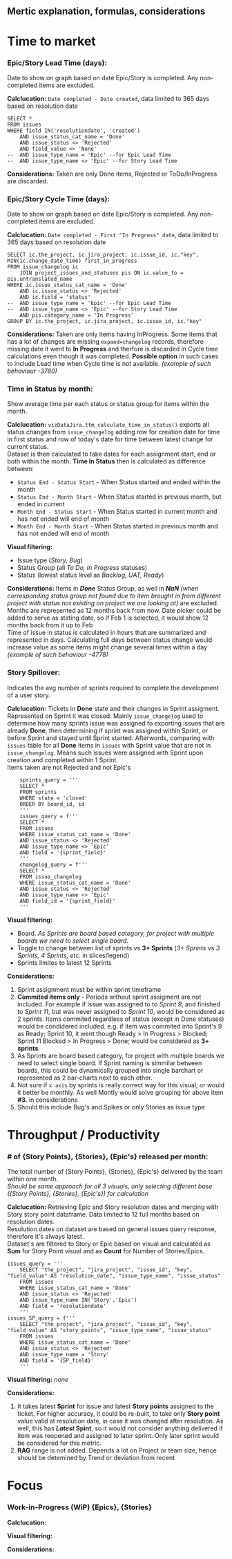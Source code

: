 ## Mertic explanation, formulas, considerations

# Time to market

### Epic/Story Lead Time (days):
Date to show on graph based on date Epic/Story is completed. Any non-completed items are excluded.  

**Calclucation:** `Date completed - Date created`, data limited to 365 days based on resolution date
```
SELECT *
FROM issues
WHERE field IN('resolutiondate', 'created')
	AND issue_status_cat_name = 'Done'
	AND issue_status <> 'Rejected'
	AND field_value <> 'None'
--	AND issue_type_name = 'Epic' --for Epic Lead Time
--	AND issue_type_name <> 'Epic' --for Story Lead Time
```

**Considerations:** Taken are only Done items, Rejected or ToDo/InProgress are discarded.

### Epic/Story Cycle Time (days):
Date to show on graph based on date Epic/Story is completed. Any non-completed items are excluded.  

**Calclucation:** `Date completed - First "In Progress" date`, data limited to 365 days based on resolution date
```
SELECT ic.the_project, ic.jira_project, ic.issue_id, ic."key", MIN(ic.change_date_time) first_in_progress
FROM issue_changelog ic
	JOIN project_issues_and_statuses pis ON ic.value_to = pis.untranslated_name
WHERE ic.issue_status_cat_name = 'Done'
	AND ic.issue_status <> 'Rejected'
	AND ic.field = 'status'
--	AND issue_type_name = 'Epic' --for Epic Lead Time
--	AND issue_type_name <> 'Epic' --for Story Lead Time
	AND pis.category_name = 'In Progress'
GROUP BY ic.the_project, ic.jira_project, ic.issue_id, ic."key"
```

**Considerations:** Taken are only items having InProgress. Some items that has a lot of changes are missing `expand=changelog` records, therefore missing date it went to **In Progress** and therfore is discarded in Cycle time calculations even though it was completed. **Possible option** in such cases to include Lead time when Cycle time is not available. *(example of such behaviour -3780)*  

### Time in Status by month:
Show average time per each status or status group for items within the month.  

**Calclucation:** `vizDataJira.ttm_calculate_time_in_status()` exports all status changes from `issue_changelog` adding row for creation date for time in first status and row of today's date for time between latest change for current status.  
Dataset is then calculated to take dates for each assignment start, end or both within the month. **Time In Status** then is calculated as difference between: 
- `Status End - Status Start` - When Status started and ended within the month
- `Status End - Month Start` - When Status started in previous month, but ended in current
- `Month End - Status Start` - When Status started in current month and has not ended will end of month
- `Month End - Month Start` - When Status started in previous month and has not ended will end of month

**Visual filtering:** 
- Issue type (*Story, Bug*)
- Status Group (all *To Do, In Progress* statuses)
- Status (lowest status level as *Backlog, UAT, Ready*) 

**Considerations:** Items in ***Done*** Status Group, as well in ***NaN*** *(when corresponding status group not found due to item brought in from different project with status not existing on project we are looking at)* are excluded.  
Months are represented as 12 months back from now. Date picker could be added to serve as stating date, so if Feb 1 is selected, it would show 12 months back from it up to Feb  
Time of issue in status is calculated in hours that are summarized and represented in days. Calculating full days between status change would increase value as some items might change several times within a day *(example of such behaviour -4778)*  

### Story Spillover:
Indicates the avg number of sprints required to complete the development of a user story.

**Calclucation:** Tickets in **Done** state and their changes in Sprint assigment. Represented on Sprint it was closed. Mainly `issue_changelog` used to determine how many sprints issue was assigned to exporting issues that are already **Done**, then determining if sprint was assigned within Sprint, or before Sprint and stayed until Sprint started.
Afterwords, comparing with `issues` table for all **Done** items in `issues` with Sprint value that are not in `issue_changelog`. Means such issues were assigned with Sprint upon creation and completed within 1 Sprint.  
Items taken are not Rejected and not Epic's  
```
	sprints_query = '''
    SELECT *
    FROM sprints
    WHERE state = 'closed'
    ORDER BY board_id, id
    '''
    issues_query = f'''
    SELECT *
    FROM issues
    WHERE issue_status_cat_name = 'Done'
    AND issue_status <> 'Rejected'
    AND issue_type_name <> 'Epic'
    AND field = '{sprint_field}'
    '''
    changelog_query = f'''
    SELECT *
    FROM issue_changelog
    WHERE issue_status_cat_name = 'Done'
    AND issue_status <> 'Rejected'
    AND issue_type_name <> 'Epic'
    AND field_id = '{sprint_field}'
    '''
```

**Visual filtering:** 
- Board. *As Sprints are board based category, for project with multiple boards we need to select single board.*
- Toggle to change between list of sprints vs **3+ Sprints** (*3+ Sprints* vs *3 Sprints, 4 Sprints, etc.* in slices/legend)
- Sprints limites to latest 12 Sprints

**Considerations:**  
1. Sprint assignment must be within sprint timeframe
2. **Commited items only** - Periods without sprint assigment are not included. For example if issue was assigned to to *Sprint 9*, and finished to *Sprint 11*, but was never assigned to *Sprint 10*, would be considered as 2 sprints. Items commited regardless of status (except in Done statuses) would be condidered included. e.g. if item was commited into Sprint's 9 as Ready; Sprint 10, it went though Ready > In Progress > Blocked; Sprint 11 Blocked > In Progress > Done; would be considered as **3+ sprints**.  
3. As Sprints are board based category, for project with multiple boards we need to select single board. If Sprint naming is simmilar between boards, this could be dynamically grouped into single barchart or represented as 2 bar-charts next to each other.
4. Not sure if `x axis` by sprints is really correct way for this visual, or would it better be monthly. As well Montly would solve grouping for above item **#3.** in considerations
5. Should this include Bug's and Spikes or only Stories as issue type
  
#  
# Throughput / Productivity

### # of {Story Points}, {Stories}, {Epic's} released per month:
The total number of {Story Points}, {Stories}, {Epic's} delivered by the team within one month.  
*Should be same approach for all 3 visuals, only selecting different base ({Story Points}, {Stories}, {Epic's}) for calculation*

**Calclucation:** Retrieving Epic and Story resolution dates and merging with Story story point dataframe. Data limited to 12 full months based on resolution dates.  
Resolution dates on dataset are based on general issues query response, therefore it's always latest.  
Dataset's are filtered to Story or Epic based on visual and calculated as **Sum** for Story Point visual and as **Count** for Number of Stories/Epics.  
```
issues_query = '''
    SELECT "the_project", "jira_project", "issue_id", "key", "field_value" AS "resolution_date", "issue_type_name", "issue_status"
    FROM issues
    WHERE issue_status_cat_name = 'Done'
    AND issue_status <> 'Rejected'
    AND issue_type_name IN('Story','Epic')
	AND field = 'resolutiondate'
    '''
issues_SP_query = f'''
    SELECT "the_project", "jira_project", "issue_id", "key", "field_value" AS "story_points", "issue_type_name", "issue_status"
    FROM issues
    WHERE issue_status_cat_name = 'Done'
    AND issue_status <> 'Rejected'
    AND issue_type_name = 'Story'
    AND field = '{SP_field}'
    '''
```
  
**Visual filtering:**  *none*
  
**Considerations:**  
1. It takes latest **Sprint** for issue and latest **Story points** assigned to the ticket. For higher accuracy, it could be re-built, to take only **Story point** value valid at resolution date, in case it was changed after resolution. As well, this has ***Latest* Spint**, so it would not consider anything delivered if item was reopened and assigned to later sprint. Only later sprint would be considered for this metric.
2. **RAG** range is not added. Depends a lot on Project or team size, hence should be detemined by Trend or deviation from recent 

#  
# Focus

### Work-in-Progress (WiP) {Epics}, {Stories}

**Calclucation:**  
  
**Visual filtering:**  
  
**Considerations:**  